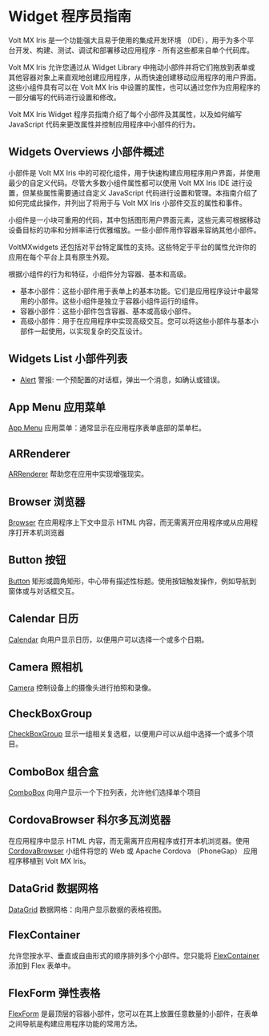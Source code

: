 # Widget 程序员指南
Volt MX Iris 是一个功能强大且易于使用的集成开发环境 （IDE），用于为多个平台开发、构建、测试、调试和部署移动应用程序 - 所有这些都来自单个代码库。

Volt MX Iris 允许您通过从 Widget Library 中拖动小部件并将它们拖放到表单或其他容器对象上来直观地创建应用程序，从而快速创建移动应用程序的用户界面。这些小组件具有可以在 Volt MX Iris 中设置的属性，也可以通过您作为应用程序的一部分编写的代码进行设置和修改。

Volt MX Iris Widget 程序员指南介绍了每个小部件及其属性，以及如何编写 JavaScript 代码来更改属性并控制应用程序中小部件的行为。

## Widgets Overviews 小部件概述
小部件是 Volt MX Iris 中的可视化组件，用于快速构建应用程序用户界面，并使用最少的自定义代码。尽管大多数小组件属性都可以使用 Volt MX Iris IDE 进行设置，但某些属性需要通过自定义 JavaScript 代码进行设置和管理。本指南介绍了如何完成此操作，并列出了将用于与 Volt MX Iris 小部件交互的属性和事件。

小组件是一小块可重用的代码，其中包括图形用户界面元素，这些元素可根据移动设备目标的功率和分辨率进行优雅缩放。一些小部件用作容器来容纳其他小部件。

VoltMXwidgets 还包括对平台特定属性的支持。这些特定于平台的属性允许你的应用在每个平台上具有原生外观。

根据小组件的行为和特征，小组件分为容器、基本和高级。
* 基本小部件：这些小部件用于表单上的基本功能。它们是应用程序设计中最常用的小部件。这些小组件是独立于容器小组件运行的组件。
* 容器小部件：这些小部件包含容器、基本或高级小部件。
* 高级小部件：用于在应用程序中实现高级交互。您可以将这些小部件与基本小部件一起使用，以实现复杂的交互设计。

## Widgets List 小部件列表
* [Alert](./Alert.md) 警报: 一个预配置的对话框，弹出一个消息，如确认或错误。

## App Menu 应用菜单
[App Menu](./AppMenu.md) 应用菜单：通常显示在应用程序表单底部的菜单栏。

## ARRenderer
[ARRenderer](./ARRenderer.md) 帮助您在应用中实现增强现实。

## Browser 浏览器
[Browser](./Browser.md) 在应用程序上下文中显示 HTML 内容，而无需离开应用程序或从应用程序打开本机浏览器

## Button 按钮
[Button](./Button.md) 矩形或圆角矩形，中心带有描述性标题。使用按钮触发操作，例如导航到窗体或与对话框交互。

## Calendar 日历
[Calendar](./Calendar.md) 向用户显示日历，以便用户可以选择一个或多个日期。

## Camera 照相机
[Camera](./Camera.md) 控制设备上的摄像头进行拍照和录像。

## CheckBoxGroup
[CheckBoxGroup](./CheckBoxGroup.md) 显示一组相关复选框，以便用户可以从组中选择一个或多个项目。

## ComboBox 组合盒
[ComboBox](./ComboBox.md) 向用户显示一个下拉列表，允许他们选择单个项目

## CordovaBrowser 科尔多瓦浏览器
在应用程序中显示 HTML 内容，而无需离开应用程序或打开本机浏览器。使用 [CordovaBrowser](./Cordova.md) 小组件将您的 Web 或 Apache Cordova （PhoneGap） 应用程序移植到 Volt MX Iris。

## DataGrid 数据网格
[DataGrid](./DataGrid.md) 数据网格：向用户显示数据的表格视图。

## FlexContainer
允许您按水平、垂直或自由形式的顺序排列多个小部件。您只能将 [FlexContainer](./FlexContainer.md) 添加到 Flex 表单中。

## FlexForm 弹性表格
[FlexForm](./FlexForm.md) 是最顶层的容器小部件，您可以在其上放置任意数量的小部件，在表单之间导航是构建应用程序功能的常用方法。